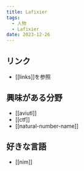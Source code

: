 ```yaml
---
title: Lafixier
tags:
  - 人物
  - Lafixier
date: 2023-12-26
---
```

## リンク
- [[links]]を参照
##  興味がある分野
- [[aviutl]]
- [[ctf]]
- [[natural-number-name]]
## 好きな言語
- [[nim]]